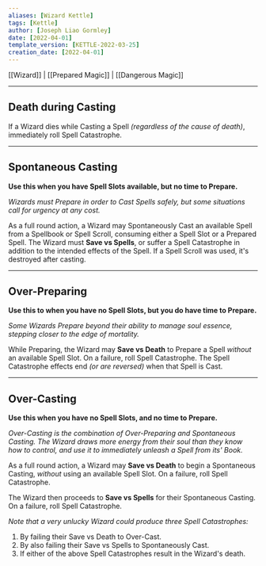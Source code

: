```yaml
---
aliases: [Wizard Kettle]
tags: [Kettle]
author: [Joseph Liao Gormley]
date: [2022-04-01]
template_version: [KETTLE-2022-03-25]
creation_date: [2022-04-01]
---
```

[[Wizard]] | [[Prepared Magic]] | [[Dangerous Magic]]
___
## Death during Casting
If a Wizard dies while Casting a Spell *(regardless of the cause of death)*, immediately roll Spell Catastrophe.
___
## Spontaneous Casting
**Use this when you have Spell Slots available, but no time to Prepare.**

*Wizards must Prepare in order to Cast Spells safely, but some situations call for urgency at any cost.* 

As a full round action, a Wizard may Spontaneously Cast an available Spell from a Spellbook or Spell Scroll, consuming either a Spell Slot or a Prepared Spell. The Wizard must **Save vs Spells**, or suffer a Spell Catastrophe in addition to the intended effects of the Spell. <!--~~This often includes Conjuring Calamity on themselves.~~--> If a Spell Scroll was used, it's destroyed after casting.
___
## Over-Preparing
**Use this to when you have no Spell Slots, but you do have time to Prepare.**

*Some Wizards Prepare beyond their ability to manage soul essence, stepping closer to the edge of mortality.*

While Preparing, the Wizard may **Save vs Death** to Prepare a Spell *without* an available Spell Slot. On a failure, roll Spell Catastrophe. The Spell Catastrophe effects end *(or are reversed)* when that Spell is Cast.
___
## Over-Casting
**Use this when you have no Spell Slots, and no time to Prepare.**

<!--*Wizard magic is limited by the amount of energy they can safely harvest from the soul. As they progress, they harness can more of this energy, more efficiently.*
-->
<!--*Spell Slots represent the number of Spells a Wizard can safely Cast each day, not the full capacity of their soul. Wizards can keep drawing on their soul's energy to Cast, but risk death in doing so.*0-->
*Over-Casting is the combination of Over-Preparing and Spontaneous Casting. The Wizard draws more energy from their soul than they know how to control, and use it to immediately unleash a Spell from its' Book.*

As a full round action, a Wizard may **Save vs Death** to begin a Spontaneous Casting, *without* using an available Spell Slot. On a failure, roll Spell Catastrophe. 

The Wizard then proceeds to **Save vs Spells** for their Spontaneous Casting. On a failure, roll Spell Catastrophe.

*Note that a very unlucky Wizard could produce three Spell Catastrophes:*
1. By failing their Save vs Death to Over-Cast.
2. By also failing their Save vs Spells to Spontaneously Cast.
3. If either of the above Spell Catastrophes result in the Wizard's death.

